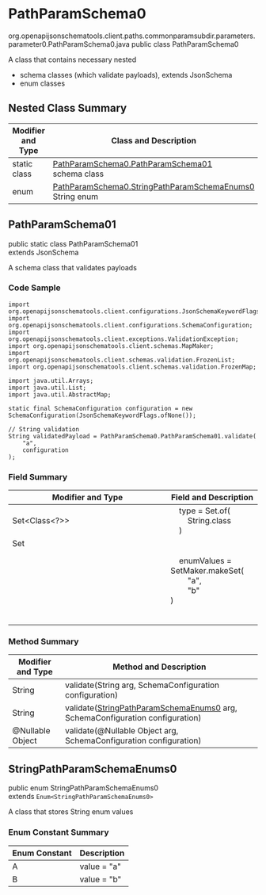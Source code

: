 # PathParamSchema0
org.openapijsonschematools.client.paths.commonparamsubdir.parameters.parameter0.PathParamSchema0.java
public class PathParamSchema0

A class that contains necessary nested
- schema classes (which validate payloads), extends JsonSchema
- enum classes

## Nested Class Summary
| Modifier and Type | Class and Description |
| ----------------- | ---------------------- |
| static class | [PathParamSchema0.PathParamSchema01](#pathparamschema01)<br> schema class |
| enum | [PathParamSchema0.StringPathParamSchemaEnums0](#stringpathparamschemaenums0)<br>String enum |

## PathParamSchema01
public static class PathParamSchema01<br>
extends JsonSchema

A schema class that validates payloads

### Code Sample
```
import org.openapijsonschematools.client.configurations.JsonSchemaKeywordFlags;
import org.openapijsonschematools.client.configurations.SchemaConfiguration;
import org.openapijsonschematools.client.exceptions.ValidationException;
import org.openapijsonschematools.client.schemas.MapMaker;
import org.openapijsonschematools.client.schemas.validation.FrozenList;
import org.openapijsonschematools.client.schemas.validation.FrozenMap;

import java.util.Arrays;
import java.util.List;
import java.util.AbstractMap;

static final SchemaConfiguration configuration = new SchemaConfiguration(JsonSchemaKeywordFlags.ofNone());

// String validation
String validatedPayload = PathParamSchema0.PathParamSchema01.validate(
    "a",
    configuration
);
```

### Field Summary
| Modifier and Type | Field and Description |
| ----------------- | ---------------------- |
| Set<Class<?>> | &nbsp;&nbsp;&nbsp;&nbsp;type = Set.of(<br/>&nbsp;&nbsp;&nbsp;&nbsp;&nbsp;&nbsp;&nbsp;&nbsp;String.class<br/>&nbsp;&nbsp;&nbsp;&nbsp;)<br/> |
| Set<Object> | &nbsp;&nbsp;&nbsp;&nbsp;enumValues = SetMaker.makeSet(<br>&nbsp;&nbsp;&nbsp;&nbsp;&nbsp;&nbsp;&nbsp;&nbsp;"a",<br>&nbsp;&nbsp;&nbsp;&nbsp;&nbsp;&nbsp;&nbsp;&nbsp;"b"<br>)<br> |

### Method Summary
| Modifier and Type | Method and Description |
| ----------------- | ---------------------- |
| String | validate(String arg, SchemaConfiguration configuration) |
| String | validate([StringPathParamSchemaEnums0](#stringpathparamschemaenums0) arg, SchemaConfiguration configuration) |
| @Nullable Object | validate(@Nullable Object arg, SchemaConfiguration configuration) |
## StringPathParamSchemaEnums0
public enum StringPathParamSchemaEnums0<br>
extends `Enum<StringPathParamSchemaEnums0>`

A class that stores String enum values

### Enum Constant Summary
| Enum Constant | Description |
| ------------- | ----------- |
| A | value = "a" |
| B | value = "b" |
